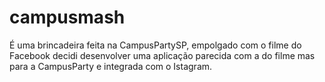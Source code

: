 campusmash
==========

É uma brincadeira feita na CampusPartySP, empolgado com o filme do Facebook decidi desenvolver uma aplicação parecida com a do filme mas para a CampusParty e integrada com o Istagram.
